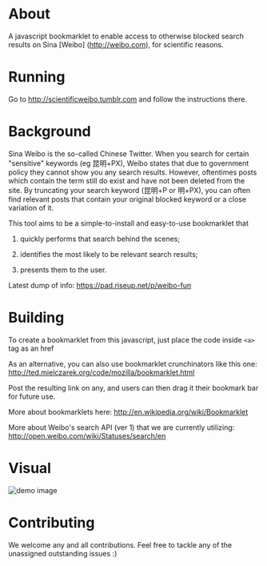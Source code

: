 About
======
A javascript bookmarklet to enable access to otherwise blocked search results on Sina [Weibo] (http://weibo.com), for scientific reasons. 

Running
=======

Go to http://scientificweibo.tumblr.com and follow the instructions there.

Background
==========

Sina Weibo is the so-called Chinese Twitter. When you search for certain "sensitive" keywords (eg 昆明+PX), Weibo states that due to government policy they cannot show you any search results. However, oftentimes posts which contain the term still do exist and have not been deleted from the site. By truncating your search keyword (昆明+P or 明+PX), you can often find relevant posts that contain your original blocked keyword or a close variation of it.

This tool aims to be a simple-to-install and easy-to-use bookmarklet that 

1. quickly performs that search behind the scenes;

2. identifies the most likely to be relevant search results;

3. presents them to the user.

Latest dump of info: https://pad.riseup.net/p/weibo-fun


Building
========

To create a bookmarklet from this javascript, just place the code inside `<a>` tag as an href

As an alternative, you can also use bookmarklet crunchinators like this one: http://ted.mielczarek.org/code/mozilla/bookmarklet.html

Post the resulting link on any, and users can then drag it their bookmark bar for future use. 

More about bookmarklets here: http://en.wikipedia.org/wiki/Bookmarklet

More about Weibo's search API (ver 1) that we are currently utilizing: http://open.weibo.com/wiki/Statuses/search/en

Visual
============

![demo image](http://i.imgur.com/quxwuuf.jpg)

Contributing
============

We welcome any and all contributions. Feel free to tackle any of the unassigned outstanding issues :) 


